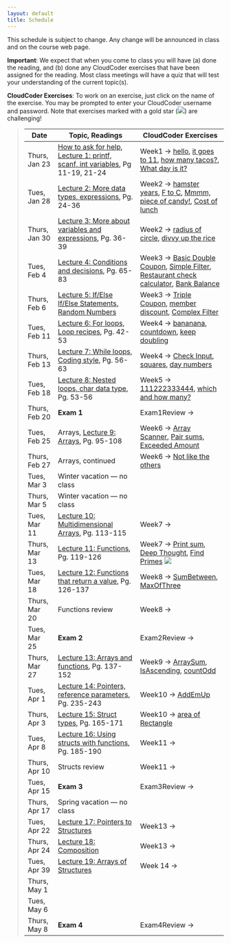 ```yaml
---
layout: default
title: Schedule
---
```


This schedule is subject to change.  Any change will be
announced in class and on the course web page.

**Important**: We expect that when you come to class you will have (a) done the reading, and (b) done any CloudCoder exercises that have been assigned for the reading.  Most class meetings will have a quiz that will test your understanding of the current topic(s).

**CloudCoder Exercises**: To work on an exercise, just click on the name of the exercise.  You may be prompted to enter your CloudCoder username and password.  Note that exercises marked with a gold star (<img src="{{site.url}}/images/goldstar-tiny.png" />) are challenging!

> Date | Topic, Readings | CloudCoder Exercises
> ---- | ------- | --------------------
> Thurs, Jan 23 | [How to ask for help](http://faculty.ycp.edu/~dhovemey/askingForHelp.html), [Lecture 1: printf, scanf, int variables](lectures/lecture01.html), Pg 11-19, 21-24 | Week1 &rarr; [hello](https://cs.ycp.edu/cloudcoder/#exercise?c=5,p=81), [it goes to 11](https://cs.ycp.edu/cloudcoder/#exercise?c=5,p=82), [how many tacos?](https://cs.ycp.edu/cloudcoder/#exercise?c=5,p=83), [What day is it?](https://cs.ycp.edu/cloudcoder/#exercise?c=5,p=84)
> Tues, Jan 28 | [Lecture 2: More data types, expressions](lectures/lecture02.html), Pg. 24-36 | Week2 &rarr; [hamster years](https://cs.ycp.edu/cloudcoder/#exercise?c=5,p=85), [F to C](https://cs.ycp.edu/cloudcoder/#exercise?c=5,p=86), [Mmmm, piece of candy!](https://cs.ycp.edu/cloudcoder/#exercise?c=5,p=87), [Cost of lunch](https://cs.ycp.edu/cloudcoder/#exercise?c=5,p=88)
> Thurs, Jan 30 | [Lecture 3: More about variables and expressions](lectures/lecture03.html), Pg. 36-39 | Week2 &rarr; [radius of circle](https://cs.ycp.edu/cloudcoder/#exercise?c=5,p=89), [divvy up the rice](https://cs.ycp.edu/cloudcoder/#exercise?c=5,p=90)
> Tues, Feb 4 | [Lecture 4: Conditions and decisions](lectures/lecture04.html), Pg. 65-83 | Week3 &rarr; [Basic Double Coupon](https://cs.ycp.edu/cloudcoder/#exercise?c=5,p=91), [Simple Filter](https://cs.ycp.edu/cloudcoder/#exercise?c=5,p=92), [Restaurant check calculator](https://cs.ycp.edu/cloudcoder/#exercise?c=5,p=94), [Bank Balance](https://cs.ycp.edu/cloudcoder/#exercise?c=5,p=93)
> Thurs, Feb 6 | [Lecture 5: If/Else If/Else Statements, Random Numbers](lectures/lecture05.html) | Week3 &rarr; [Triple Coupon](https://cs.ycp.edu/cloudcoder/#exercise?c=5,p=95), [member discount](https://cs.ycp.edu/cloudcoder/#exercise?c=5,p=96), [Complex Filter](https://cs.ycp.edu/cloudcoder/#exercise?c=5,p=97)
> Tues, Feb 11 | [Lecture 6: For loops, Loop recipes](lectures/lecture06.html), Pg. 42-53 | Week4 &rarr; [bananana](https://cs.ycp.edu/cloudcoder/#exercise?c=5,p=98), [countdown](https://cs.ycp.edu/cloudcoder/#exercise?c=5,p=99), [keep doubling](https://cs.ycp.edu/cloudcoder/#exercise?c=5,p=100)
> Thurs, Feb 13 | [Lecture 7: While loops, Coding style](lectures/lecture07.html), Pg. 56-63 | Week4 &rarr; [Check Input](https://cs.ycp.edu/cloudcoder/#exercise?c=5,p=101), [squares](https://cs.ycp.edu/cloudcoder/#exercise?c=5,p=102), [day numbers](https://cs.ycp.edu/cloudcoder/#exercise?c=5,p=103)
> Tues, Feb 18 | [Lecture 8: Nested loops, char data type](lectures/lecture08.html), Pg. 53-56 | Week5 &rarr; [111222333444](https://cs.ycp.edu/cloudcoder/#exercise?c=5,p=104), [which and how many?](https://cs.ycp.edu/cloudcoder/#exercise?c=5,p=105)
> Thurs, Feb 20 | **Exam 1** | Exam1Review &rarr;
> Tues, Feb 25 | Arrays, [Lecture 9: Arrays](lectures/lecture09.html), Pg. 95-108 | Week6 &rarr; [Array Scanner](https://cs.ycp.edu/cloudcoder/#exercise?c=5,p=106), [Pair sums](https://cs.ycp.edu/cloudcoder/#exercise?c=5,p=107), [Exceeded Amount](https://cs.ycp.edu/cloudcoder/#exercise?c=5,p=108)
> Thurs, Feb 27 | Arrays, continued | Week6 &rarr; [Not like the others](https://cs.ycp.edu/cloudcoder/#exercise?c=5,p=109)
> Tues, Mar 3 | Winter vacation &mdash; no class |
> Thurs, Mar 5 | Winter vacation &mdash; no class |
> Tues, Mar 11 | [Lecture 10: Multidimensional Arrays](lectures/lecture10.html), Pg. 113-115 | Week7 &rarr;
> Thurs, Mar 13 | [Lecture 11: Functions](lectures/lecture11.html), Pg. 119-126 | Week7 &rarr; [Print sum](https://cs.ycp.edu/cloudcoder/#exercise?c=5,p=110), [Deep Thought](https://cs.ycp.edu/cloudcoder/#exercise?c=5,p=111), [Find Primes](https://cs.ycp.edu/cloudcoder/#exercise?c=5,p=112) <img src="{{site.url}}/images/goldstar-tiny.png" />
> Tues, Mar 18 | [Lecture 12: Functions that return a value](lectures/lecture12.html), Pg. 126-137 | Week8 &rarr; [SumBetween](https://cs.ycp.edu/cloudcoder/#exercise?c=5,p=116), [MaxOfThree](https://cs.ycp.edu/cloudcoder/#exercise?c=5,p=117)
> Thurs, Mar 20 | Functions review | Week8 &rarr;
> Tues, Mar 25 | **Exam 2** | Exam2Review &rarr;
> Thurs, Mar 27 | [Lecture 13: Arrays and functions](lectures/lecture13.html), Pg. 137-152 | Week9 &rarr; [ArraySum](https://cs.ycp.edu/cloudcoder/#exercise?c=5,p=113), [IsAscending](https://cs.ycp.edu/cloudcoder/#exercise?c=5,p=115), [countOdd](https://cs.ycp.edu/cloudcoder/#exercise?c=5,p=114)
> Tues, Apr 1 | [Lecture 14: Pointers, reference parameters](lectures/lecture14.html), Pg. 235-243 | Week10 &rarr; [AddEmUp](https://cs.ycp.edu/cloudcoder/#exercise?c=5,p=118)
> Thurs, Apr 3 | [Lecture 15: Struct types](lectures/lecture15.html), Pg. 165-171 | Week10 &rarr; [area of Rectangle](https://cs.ycp.edu/cloudcoder/#exercise?c=5,p=119)
> Tues, Apr 8 | [Lecture 16: Using structs with functions](lectures/lecture16.html), Pg. 185-190 | Week11 &rarr;
> Thurs, Apr 10 | Structs review | Week11 &rarr;
> Tues, Apr 15 | **Exam 3** | Exam3Review &rarr;
> Thurs, Apr 17 | Spring vacation &mdash; no class |
> Tues, Apr 22 | [Lecture 17: Pointers to Structures](lectures/lecture17.html) | Week13 &rarr;
> Thurs, Apr 24 | [Lecture 18: Composition](lectures/lecture18.html) | Week13 &rarr;
> Tues, Apr 39 | [Lecture 19: Arrays of Structures](lectures/lecture19.html) | Week 14 &rarr;
> Thurs, May 1 |
> Tues, May 6 |
> Thurs, May 8 | **Exam 4** | Exam4Review &rarr;

<!-- vim:set wrap: ­-->
<!-- vim:set linebreak: -->
<!-- vim:set nolist: -->
